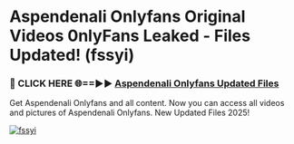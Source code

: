 # Aspendenali Onlyfans Original Videos 0nlyFans Leaked - Files Updated! (fssyi)

<h3>🔴 CLICK HERE 🌐==►► <a href="https://tinyurl.com/ehrbuxhb" rel="nofollow">Aspendenali Onlyfans Updated Files</a></h3>

Get Aspendenali Onlyfans and all content. Now you can access all videos and pictures of Aspendenali Onlyfans. New Updated Files 2025!

[![fssyi](https://i.imgur.com/lVYEuWS.gif)](https://tinyurl.com/ehrbuxhb)
